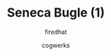 ---
media: "images/art/firedhat/seneca_bugle_1.png"
media_type: image
type: art
title: Seneca Bugle (1)
author: [firedhat, cogwerks]
desc: A clipping of the in-universe Seneca Bugle newspaper, announcing NT's new expedition.
---